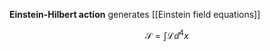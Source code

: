 **Einstein-Hilbert action** generates [[Einstein field equations]]

$$
\mathcal{S} = \int \mathcal{L} \dd{}^4 x
$$